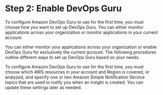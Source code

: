 # Step 2: Enable DevOps Guru<a name="getting-started-enable-service"></a>

To configure Amazon DevOps Guru to use for the first time, you must choose how you want to set up DevOps Guru\. You can either monitor applications across your organization or monitor applications in your current account\.

You can either monitor your applications across your organization or enable DevOps Guru for exclusively the current account\. The following procedures outline different ways to set up DevOps Guru based on your needs\.

To configure Amazon DevOps Guru to use for the first time, you must choose which AWS resources in your account and Region is covered, or analyzed, and specify one or two Amazon Simple Notification Service topics that are used to notify you when an insight is created\. You can update these settings later as needed\. 